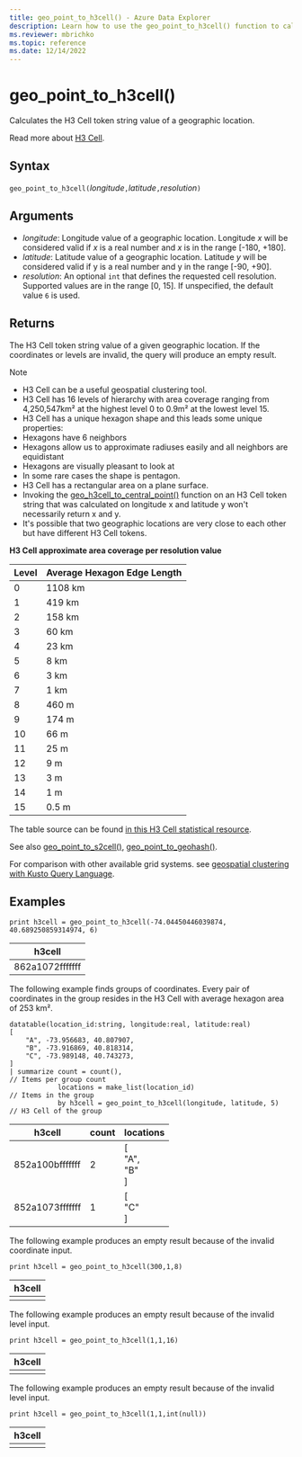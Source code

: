```yaml
---
title: geo_point_to_h3cell() - Azure Data Explorer
description: Learn how to use the geo_point_to_h3cell() function to calculate the H3 Cell token string value of a geographic location.
ms.reviewer: mbrichko
ms.topic: reference
ms.date: 12/14/2022
---
```

# geo_point_to_h3cell()

Calculates the H3 Cell token string value of a geographic location.

Read more about [H3 Cell](https://eng.uber.com/h3/).

## Syntax

`geo_point_to_h3cell(`*longitude*`,`*latitude*`,`*resolution*`)`

## Arguments

* *longitude*: Longitude value of a geographic location. Longitude *x* will be considered valid if *x* is a real number and *x* is in the range [-180, +180].
* *latitude*: Latitude value of a geographic location. Latitude *y* will be considered valid if y is a real number and y in the range [-90, +90].
* *resolution*: An optional `int` that defines the requested cell resolution. Supported values are in the range [0, 15]. If unspecified, the default value `6` is used.

## Returns

The H3 Cell token string value of a given geographic location. If the coordinates or levels are invalid, the query will produce an empty result.

> [!NOTE]
>
> * H3 Cell can be a useful geospatial clustering tool.
> * H3 Cell has 16 levels of hierarchy with area coverage ranging from 4,250,547km² at the highest level 0 to 0.9m² at the lowest level 15.
> * H3 Cell has a unique hexagon shape and this leads some unique properties:
> * Hexagons have 6 neighbors
> * Hexagons allow us to approximate radiuses easily and all neighbors are equidistant
> * Hexagons are visually pleasant to look at
> * In some rare cases the shape is pentagon.
> * H3 Cell has a rectangular area on a plane surface.
> * Invoking the [geo_h3cell_to_central_point()](geo-h3cell-to-central-point-function.md) function on an H3 Cell token string that was calculated on longitude x and latitude y won't necessarily return x and y.
> * It's possible that two geographic locations are very close to each other but have different H3 Cell tokens.

**H3 Cell approximate area coverage per resolution value**

|Level|Average Hexagon Edge Length|
|--|--|
|0|1108 km|
|1|419 km|
|2|158 km|
|3|60 km|
|4|23 km|
|5|8 km|
|6|3 km|
|7|1 km|
|8|460 m|
|9|174 m|
|10|66 m|
|11|25 m|
|12|9 m|
|13|3 m|
|14|1 m|
|15|0.5 m|

The table source can be found [in this H3 Cell statistical resource](https://h3geo.org/docs/core-library/restable/).

See also [geo_point_to_s2cell()](geo-point-to-s2cell-function.md), [geo_point_to_geohash()](geo-point-to-geohash-function.md).

For comparison with other available grid systems. see [geospatial clustering with Kusto Query Language](geospatial-grid-systems.md).

## Examples

<!-- csl: https://help.kusto.windows.net/Samples -->
```kusto
print h3cell = geo_point_to_h3cell(-74.04450446039874, 40.689250859314974, 6)
```

|h3cell|
|---|
|862a1072fffffff|

The following example finds groups of coordinates. Every pair of coordinates in the group resides in the H3 Cell with average hexagon area of 253 km².

<!-- csl: https://help.kusto.windows.net/Samples -->
```kusto
datatable(location_id:string, longitude:real, latitude:real)
[
    "A", -73.956683, 40.807907,
    "B", -73.916869, 40.818314,
    "C", -73.989148, 40.743273,
]
| summarize count = count(),                                         // Items per group count
            locations = make_list(location_id)                       // Items in the group
            by h3cell = geo_point_to_h3cell(longitude, latitude, 5)  // H3 Cell of the group
```

|h3cell|count|locations|
|---|---|---|
|852a100bfffffff|2|[<br>  "A",<br>  "B"<br>]|
|852a1073fffffff|1|[<br>  "C"<br>]|

The following example produces an empty result because of the invalid coordinate input.

<!-- csl: https://help.kusto.windows.net/Samples -->
```kusto
print h3cell = geo_point_to_h3cell(300,1,8)
```

|h3cell|
|---|
||

The following example produces an empty result because of the invalid level input.

<!-- csl: https://help.kusto.windows.net/Samples -->
```kusto
print h3cell = geo_point_to_h3cell(1,1,16)
```

|h3cell|
|---|
||

The following example produces an empty result because of the invalid level input.

<!-- csl: https://help.kusto.windows.net/Samples -->
```kusto
print h3cell = geo_point_to_h3cell(1,1,int(null))
```

|h3cell|
|---|
||
